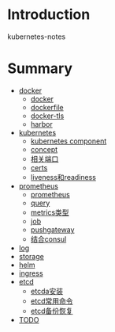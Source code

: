 # Introduction

kubernetes-notes

# Summary
* [docker]()
  * [docker](chapters/docker/docker.md)
  * [dockerfile](chapters/docker/dockerfile.md)
  * [docker-tls](chapters/docker/dockertls.md)
  * [harbor](chapters/docker/harbor.md)
* [ kubernetes]()
  * [kubernetes component](chapters/kubernetes/component.md)
  * [concept](chapters/kubernetes/concept.md)
  * [相关端口](chapters/kubernetes/port.md)
  * [certs](chapters/kubernetes/-certs.md)
  * [liveness和readiness](chapters/kubernetes/probe.md)
* [prometheus]()
  * [prometheus](chapters/prometheus/prometheus.md)
  * [query](chapters/prometheus/query.md)
  * [metrics类型](chapters/prometheus/metrics.md)
  * [job](chapters/prometheus/job.md)
  * [pushgateway](chapters/prometheus/pushgateway.md)
  * [结合consul](chapters/prometheus/consul.md)
* [log]()
* [storage]()
* [helm]()
* [ingress]()
* [etcd]()
  * [etcda安装](chapters/etcd/etcd-install.md)
  * [etcd常用命令](chapters/etcd/etcd-cmd.md)
  * [etcd备份恢复](chapters/etcd/etcd-backup-recover.md)
* [TODO](chapters/4.md)





